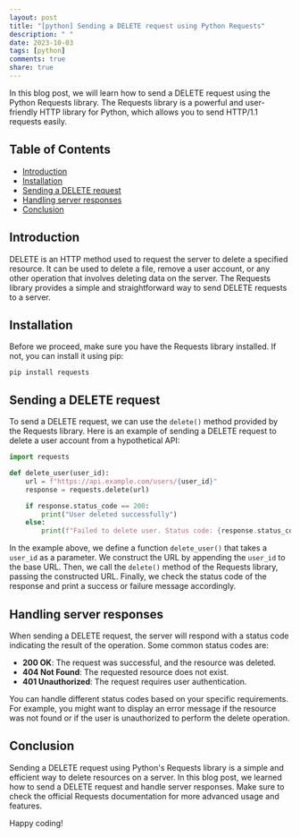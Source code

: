 ```yaml
---
layout: post
title: "[python] Sending a DELETE request using Python Requests"
description: " "
date: 2023-10-03
tags: [python]
comments: true
share: true
---
```


In this blog post, we will learn how to send a DELETE request using the Python Requests library. The Requests library is a powerful and user-friendly HTTP library for Python, which allows you to send HTTP/1.1 requests easily.

## Table of Contents
- [Introduction](#introduction)
- [Installation](#installation)
- [Sending a DELETE request](#sending-a-delete-request)
- [Handling server responses](#handling-server-responses)
- [Conclusion](#conclusion)

## Introduction
DELETE is an HTTP method used to request the server to delete a specified resource. It can be used to delete a file, remove a user account, or any other operation that involves deleting data on the server. The Requests library provides a simple and straightforward way to send DELETE requests to a server.

## Installation
Before we proceed, make sure you have the Requests library installed. If not, you can install it using pip:

```shell
pip install requests
```

## Sending a DELETE request
To send a DELETE request, we can use the `delete()` method provided by the Requests library. Here is an example of sending a DELETE request to delete a user account from a hypothetical API:

```python
import requests

def delete_user(user_id):
    url = f"https://api.example.com/users/{user_id}"
    response = requests.delete(url)

    if response.status_code == 200:
        print("User deleted successfully")
    else:
        print(f"Failed to delete user. Status code: {response.status_code}")
```

In the example above, we define a function `delete_user()` that takes a `user_id` as a parameter. We construct the URL by appending the `user_id` to the base URL. Then, we call the `delete()` method of the Requests library, passing the constructed URL. Finally, we check the status code of the response and print a success or failure message accordingly.

## Handling server responses
When sending a DELETE request, the server will respond with a status code indicating the result of the operation. Some common status codes are:

- **200 OK**: The request was successful, and the resource was deleted.
- **404 Not Found**: The requested resource does not exist.
- **401 Unauthorized**: The request requires user authentication.

You can handle different status codes based on your specific requirements. For example, you might want to display an error message if the resource was not found or if the user is unauthorized to perform the delete operation.

## Conclusion
Sending a DELETE request using Python's Requests library is a simple and efficient way to delete resources on a server. In this blog post, we learned how to send a DELETE request and handle server responses. Make sure to check the official Requests documentation for more advanced usage and features.

Happy coding!